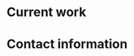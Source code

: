 <style>
#header {
    display: none !important;
}

section {
    margin-top: 0 !important;
}

.card {

}

.cardContainer {
    display: flex;
    flex-wrap: wrap;
    justify-content: center;
    gap: 1rem;
}


</style>

# Current work

# Contact information
